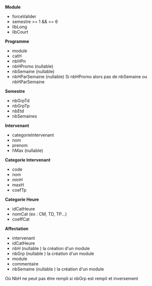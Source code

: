 **Module**
 - forceValider
 - semestre >= 1 && <= 6
 - libLong
 - libCourt

**Programme**
 - module
 - catH
 - nbHPn
 - nbHPromo (nullable)
 - nbSemaine (nullable)
 - nbHParSemaine (nullable)
Si nbHPromo alors pas de nbSemaine ou nbHParSemaine

**Semestre**
 - nbGrpTd
 - nbGrpTp
 - nbEtd
 - nbSemaines

**Intervenant**
 - categorieIntervenant
 - nom
 - prenom
 - hMax (nullable)

**Categorie Intervenant**
 - code
 - nom
 - minH
 - maxH
 - coefTp

**Categorie Heure**
- idCatHeure
- nomCat (ex : CM, TD, TP...)
- coeffCat

**Affectation**
 - intervenant
 - idCatHeure
 - nbH (nullable ) la création d'un module
 - nbGrp (nullable ) la création d'un module
 - module
 - commentaire
 - nbSemaine (nullable ) la création d'un module

Où NbH ne peut pas être rempli si nbGrp est rempli et inversement
